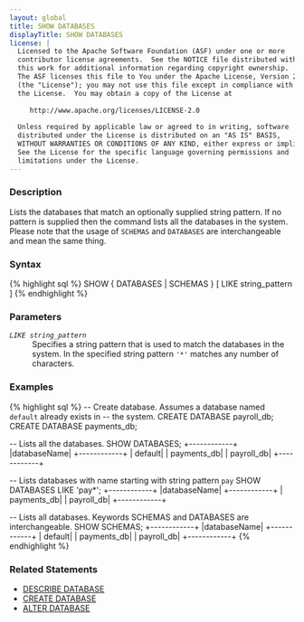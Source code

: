 ```yaml
---
layout: global
title: SHOW DATABASES
displayTitle: SHOW DATABASES
license: |
  Licensed to the Apache Software Foundation (ASF) under one or more
  contributor license agreements.  See the NOTICE file distributed with
  this work for additional information regarding copyright ownership.
  The ASF licenses this file to You under the Apache License, Version 2.0
  (the "License"); you may not use this file except in compliance with
  the License.  You may obtain a copy of the License at
 
     http://www.apache.org/licenses/LICENSE-2.0
 
  Unless required by applicable law or agreed to in writing, software
  distributed under the License is distributed on an "AS IS" BASIS,
  WITHOUT WARRANTIES OR CONDITIONS OF ANY KIND, either express or implied.
  See the License for the specific language governing permissions and
  limitations under the License.
---
```


### Description

Lists the databases that match an optionally supplied string pattern. If no
pattern is supplied then the command lists all the databases in the system.
Please note that the usage of `SCHEMAS` and `DATABASES` are interchangeable
and mean the same thing.

### Syntax

{% highlight sql %}
SHOW { DATABASES | SCHEMAS } [ LIKE string_pattern ]
{% endhighlight %}

### Parameters

<dl>
  <dt><code><em>LIKE string_pattern</em></code></dt>
  <dd>
    Specifies a string pattern that is used to match the databases in the system. In 
    the specified string pattern <code>'*'</code> matches any number of characters.
  </dd>
</dl>

### Examples

{% highlight sql %}
-- Create database. Assumes a database named `default` already exists in
-- the system. 
CREATE DATABASE payroll_db;
CREATE DATABASE payments_db;

-- Lists all the databases. 
SHOW DATABASES;
  +------------+
  |databaseName|
  +------------+
  |     default|
  | payments_db|
  |  payroll_db|
  +------------+
  
-- Lists databases with name starting with string pattern `pay`
SHOW DATABASES LIKE 'pay*';
  +------------+
  |databaseName|
  +------------+
  | payments_db|
  |  payroll_db|
  +------------+
  
-- Lists all databases. Keywords SCHEMAS and DATABASES are interchangeable. 
SHOW SCHEMAS;
  +------------+
  |databaseName|
  +------------+
  |     default|
  | payments_db|
  |  payroll_db|
  +------------+
{% endhighlight %}

### Related Statements

 * [DESCRIBE DATABASE](sql-ref-syntax-aux-describe-database.html)
 * [CREATE DATABASE](sql-ref-syntax-ddl-create-database.html)
 * [ALTER DATABASE](sql-ref-syntax-ddl-alter-database.html)

